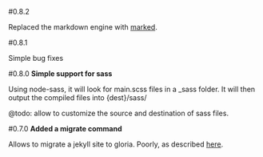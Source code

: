 #0.8.2

Replaced the markdown engine with [marked](https://github.com/chjj/marked).

#0.8.1

Simple bug fixes

#0.8.0
**Simple support for sass**

Using node-sass, it will look for main.scss files in a _sass folder.
It will then output the compiled files into {dest}/sass/

@todo: allow to customize the source and destination of sass files.

#0.7.0
**Added a migrate command**

Allows to migrate a jekyll site to gloria. Poorly,
as described [here](https://github.com/dvidsilva/gloria/issues/15).